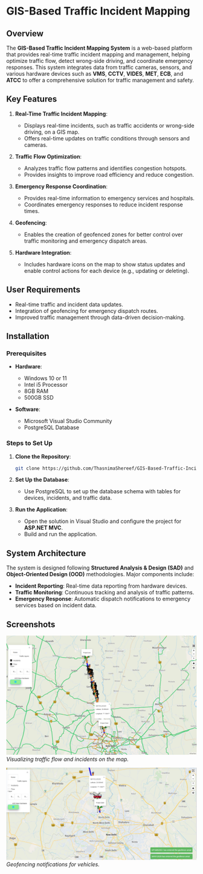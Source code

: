 # GIS-Based Traffic Incident Mapping 

## Overview

The **GIS-Based Traffic Incident Mapping System** is a web-based platform that provides real-time traffic incident mapping and management, helping optimize traffic flow, detect wrong-side driving, and coordinate emergency responses. This system integrates data from traffic cameras, sensors, and various hardware devices such as **VMS**, **CCTV**, **VIDES**, **MET**, **ECB**, and **ATCC** to offer a comprehensive solution for traffic management and safety.

## Key Features

1. **Real-Time Traffic Incident Mapping**:
   - Displays real-time incidents, such as traffic accidents or wrong-side driving, on a GIS map.
   - Offers real-time updates on traffic conditions through sensors and cameras.

2. **Traffic Flow Optimization**:
   - Analyzes traffic flow patterns and identifies congestion hotspots.
   - Provides insights to improve road efficiency and reduce congestion.

3. **Emergency Response Coordination**:
   - Provides real-time information to emergency services and hospitals.
   - Coordinates emergency responses to reduce incident response times.

4. **Geofencing**:
   - Enables the creation of geofenced zones for better control over traffic monitoring and emergency dispatch areas.

5. **Hardware Integration**:
   - Includes hardware icons on the map to show status updates and enable control actions for each device (e.g., updating or deleting).

## User Requirements

- Real-time traffic and incident data updates.
- Integration of geofencing for emergency dispatch routes.
- Improved traffic management through data-driven decision-making.

## Installation

### Prerequisites

- **Hardware**:
  - Windows 10 or 11
  - Intel i5 Processor
  - 8GB RAM
  - 500GB SSD

- **Software**:
  - Microsoft Visual Studio Community
  - PostgreSQL Database

### Steps to Set Up

1. **Clone the Repository**:
   ```bash
   git clone https://github.com/ThasnimaShereef/GIS-Based-Traffic-Incident-Mapping.git
   ```

2. **Set Up the Database**:
   - Use PostgreSQL to set up the database schema with tables for devices, incidents, and traffic data.

3. **Run the Application**:
   - Open the solution in Visual Studio and configure the project for **ASP.NET MVC**.
   - Build and run the application.

## System Architecture

The system is designed following **Structured Analysis & Design (SAD)** and **Object-Oriented Design (OOD)** methodologies. Major components include:

- **Incident Reporting**: Real-time data reporting from hardware devices.
- **Traffic Monitoring**: Continuous tracking and analysis of traffic patterns.
- **Emergency Response**: Automatic dispatch notifications to emergency services based on incident data.

## Screenshots

![Map View](Images/mapview.png)
*Visualizing traffic flow and incidents on the map.*

![Geofencing Alerts](Images/geofencing.png)
*Geofencing notifications for vehicles.*

 
